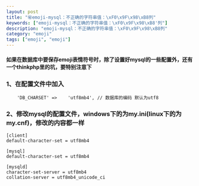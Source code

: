 ```yaml
---
layout: post
title: "㊙️emoji-mysql：不正确的字符串值：\xF0\x9F\x98\xB8列"
keywords: ["emoji-mysql：不正确的字符串值：\xF0\x9F\x98\xB8'列"]
description: "emoji-mysql：不正确的字符串值：\xF0\x9F\x98\xB8列"
category: "emoji"
tags: ["emoji", "emoji"]
---
```


#### 如果在数据库中要保存emoji表情符号时，除了设置好mysql的一些配置外，还有一个thinkphp里的坑，要特别注意下

### 1、在配置文件中加入
```
    'DB_CHARSET' =>    'utf8mb4', // 数据库的编码 默认为utf8
```

### 2、修改mysql的配置文件，windows下的为my.ini(linux下的为my.cnf)，修改的内容都一样
```
[client]
default-character-set = utf8mb4

[mysql]
default-character-set = utf8mb4

[mysqld]
character-set-server = utf8mb4
collation-server = utf8mb4_unicode_ci
```